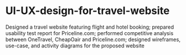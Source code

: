 # UI-UX-design-for-travel-website
Designed a travel website featuring flight and hotel booking; prepared usability test report for Priceline.com; performed competitive analysis between OneTravel, CheapOair and Priceline.com; designed wireframes, use-case, and activity diagrams for the proposed website
